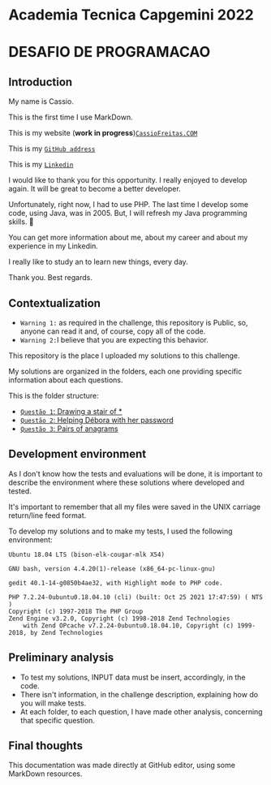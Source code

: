 # Academia Tecnica Capgemini 2022
# DESAFIO DE PROGRAMACAO

## Introduction

My name is Cassio.

This is the first time I use MarkDown.

This is my website (**work in progress**)[`CassioFreitas.COM`](https://me.cassiofreitas.com.br/)

This is my [`GitHub address`](https://github.com/cassiofreitas)

This is my [`Linkedin`](https://www.linkedin.com/in/cassio-freitas/)

I would like to thank you for this opportunity. I really enjoyed to develop again. It will be great to become a better developer.

Unfortunately, right now, I had to use PHP. The last time I develop some code, using Java, was in 2005. But, I will refresh my Java programming skills. 🙂

You can get more information about me, about my career and about my experience in my Linkedin.

I really like to study an to learn new things, every day.

Thank you. 
Best regards.

## Contextualization
 - `Warning 1:` as required in the challenge, this repository is Public, so, anyone can read it and, of course, copy all of the code.
 - `Warning 2:`I believe that you are expecting this behavior.
 
 This repository is the place I uploaded my solutions to this challenge.
 
 My solutions are organized in the folders, each one providing specific information about each questions.
 
 This is the folder structure:

- [`Questão 1`: Drawing a stair of \*](./question_1)
- [`Questão 2`: Helping Débora with her password ](./question_2)
- [`Questão 3`: Pairs of anagrams ](./question_3)

## Development environment

As I don't know how the tests and evaluations will be done, it is important to describe the environment where these solutions where developed and tested.

It's important to remember that all my files were saved in the UNIX carriage return/line feed format.

To develop my solutions and to make my tests, I used the following environment:
```
Ubuntu 18.04 LTS (bison-elk-cougar-mlk X54)
```
```
GNU bash, version 4.4.20(1)-release (x86_64-pc-linux-gnu)
```
```
gedit 40.1-14-g0850b4ae32, with Highlight mode to PHP code.
```
```
PHP 7.2.24-0ubuntu0.18.04.10 (cli) (built: Oct 25 2021 17:47:59) ( NTS )
Copyright (c) 1997-2018 The PHP Group
Zend Engine v3.2.0, Copyright (c) 1998-2018 Zend Technologies
    with Zend OPcache v7.2.24-0ubuntu0.18.04.10, Copyright (c) 1999-2018, by Zend Technologies
```
## Preliminary analysis

- To test my solutions, INPUT data must be insert, accordingly, in the code.
- There isn't information, in the challenge description, explaining how do you will make tests. 
- At each folder, to each question, I have made other analysis, concerning that specific question. 

## Final thoughts

This documentation was made directly at GitHub editor, using some MarkDown resources.
